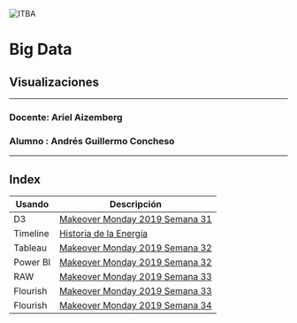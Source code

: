 ![ITBA](https://agcsoft.github.io/infovis/images/Logo_ITBA.jpg)
# Big Data
## Visualizaciones
---
### Docente: Ariel Aizemberg 
### Alumno : Andrés Guillermo Concheso
---
## Index

| Usando   | Descripción |
| -------- | ----------- |
| D3       | [Makeover Monday 2019 Semana 31](https://agcsoft.github.io/infovis/stdbars.html "D3") |
| Timeline | [Historia de la Energía](https://agcsoft.github.io/infovis/timeline.html "Timeline") |
| Tableau  | [Makeover Monday 2019 Semana 32](https://agcsoft.github.io/infovis/mom2019w32-1.html "Tableau") |
| Power BI | [Makeover Monday 2019 Semana 32](https://agcsoft.github.io/infovis/mom2019w32-2.html "Power BI") |
| RAW      | [Makeover Monday 2019 Semana 33](https://agcsoft.github.io/infovis/mom2019w33-1.html "RAW") |
| Flourish | [Makeover Monday 2019 Semana 33](https://agcsoft.github.io/infovis/mom2019w33-2.html "Flourish") |
| Flourish | [Makeover Monday 2019 Semana 34](https://agcsoft.github.io/infovis/mom2019w34-1.html "Flourish") |
